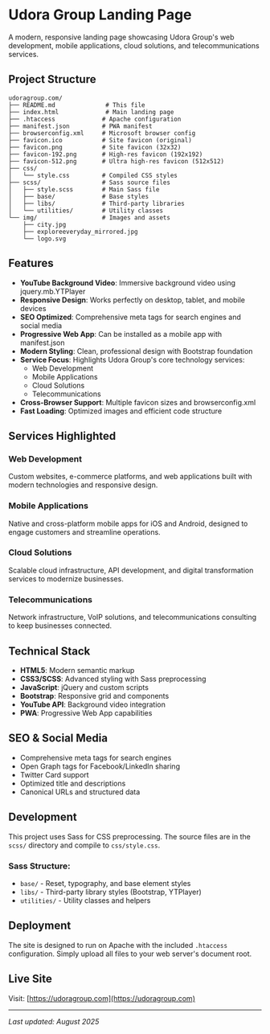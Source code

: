 # Udora Group Landing Page

A modern, responsive landing page showcasing Udora Group's web development, mobile applications, cloud solutions, and telecommunications services.

## Project Structure

```
udoragroup.com/
├── README.md              # This file
├── index.html             # Main landing page
├── .htaccess             # Apache configuration
├── manifest.json         # PWA manifest
├── browserconfig.xml     # Microsoft browser config
├── favicon.ico           # Site favicon (original)
├── favicon.png           # Site favicon (32x32)
├── favicon-192.png       # High-res favicon (192x192)
├── favicon-512.png       # Ultra high-res favicon (512x512)
├── css/
│   └── style.css         # Compiled CSS styles
├── scss/                 # Sass source files
│   ├── style.scss        # Main Sass file
│   ├── base/             # Base styles
│   ├── libs/             # Third-party libraries
│   └── utilities/        # Utility classes
└── img/                  # Images and assets
    ├── city.jpg
    ├── exploreeveryday_mirrored.jpg
    └── logo.svg
```

## Features

- **YouTube Background Video**: Immersive background video using jquery.mb.YTPlayer
- **Responsive Design**: Works perfectly on desktop, tablet, and mobile devices
- **SEO Optimized**: Comprehensive meta tags for search engines and social media
- **Progressive Web App**: Can be installed as a mobile app with manifest.json
- **Modern Styling**: Clean, professional design with Bootstrap foundation
- **Service Focus**: Highlights Udora Group's core technology services:
  - Web Development
  - Mobile Applications
  - Cloud Solutions
  - Telecommunications
- **Cross-Browser Support**: Multiple favicon sizes and browserconfig.xml
- **Fast Loading**: Optimized images and efficient code structure

## Services Highlighted

### Web Development
Custom websites, e-commerce platforms, and web applications built with modern technologies and responsive design.

### Mobile Applications
Native and cross-platform mobile apps for iOS and Android, designed to engage customers and streamline operations.

### Cloud Solutions
Scalable cloud infrastructure, API development, and digital transformation services to modernize businesses.

### Telecommunications
Network infrastructure, VoIP solutions, and telecommunications consulting to keep businesses connected.

## Technical Stack

- **HTML5**: Modern semantic markup
- **CSS3/SCSS**: Advanced styling with Sass preprocessing
- **JavaScript**: jQuery and custom scripts
- **Bootstrap**: Responsive grid and components
- **YouTube API**: Background video integration
- **PWA**: Progressive Web App capabilities

## SEO & Social Media

- Comprehensive meta tags for search engines
- Open Graph tags for Facebook/LinkedIn sharing
- Twitter Card support
- Optimized title and descriptions
- Canonical URLs and structured data

## Development

This project uses Sass for CSS preprocessing. The source files are in the `scss/` directory and compile to `css/style.css`.

### Sass Structure:
- `base/` - Reset, typography, and base element styles
- `libs/` - Third-party library styles (Bootstrap, YTPlayer)
- `utilities/` - Utility classes and helpers

## Deployment

The site is designed to run on Apache with the included `.htaccess` configuration. Simply upload all files to your web server's document root.

## Live Site

Visit: [https://udoragroup.com](https://udoragroup.com)

---

*Last updated: August 2025*
